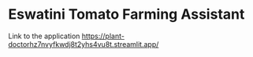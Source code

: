 # Eswatini Tomato Farming Assistant 
Link to the application 
https://plant-doctorhz7nvyfkwdj8t2yhs4vu8t.streamlit.app/
